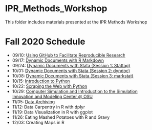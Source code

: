 # IPR_Methods_Workshop
This folder includes materials presented at the IPR Methods Workshop

# Fall 2020 Schedule

* 09/10:  [Using GitHub to Facilitate Reproducible Research](https://github.com/buckipr/IPR_Methods_Workshop/blob/main/Fall_2020/09_10_github.pdf)
* 09/17:  [Dynamic Documents with R Markdown](https://github.com/buckipr/IPR_Methods_Workshop/tree/main/Fall_2020/09_17_RMarkdown)
* 09/24:  [Dynamic Documents with Stata (Session 1: Stattag)](https://github.com/buckipr/IPR_Methods_Workshop/tree/main/Fall_2020/09_24_StatTag)
* 10/01:  [Dynamic Documents with Stata (Session 2: dyndoc)](https://github.com/buckipr/IPR_Methods_Workshop/tree/main/Fall_2020/10_01_Stata_dyndoc)
* 10/08:  [Dynamic Documents with Stata (Session 3: markstat)](https://github.com/buckipr/IPR_Methods_Workshop/tree/main/Fall_2020/10_08_Stata_markstat)
* 10/15:  [Introduction to Python](https://github.com/buckipr/IPR_Methods_Workshop/tree/main/Fall_2020/10_15_Python)
* 10/22:  [Scraping the Web with Python](https://github.com/buckipr/IPR_Methods_Workshop/tree/main/Fall_2020/10_22_web_scraping)
* 10/29:  [Computer Simulation and Introduction to the Simulation Innovation and Modeling Center @ OSU](https://github.com/buckipr/IPR_Methods_Workshop/tree/main/Fall_2020/10_29_Simulation)
* 11/05:  [Data Archiving](https://github.com/buckipr/IPR_Methods_Workshop/blob/main/Fall_2020/11_05_data_archiving.pptx)
* 11/12:  Data Carpentry in R with dplyr
* 11/19:  Data Visualization in R with ggplot
* 11/26:  Eating Mashed Potatoes with R and Gravy
* 12/03: Creating Maps in R

